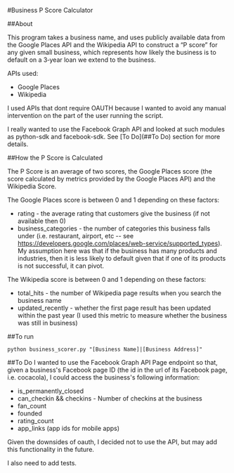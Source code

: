 #Business P Score Calculator

##About

This program takes a business name, and uses publicly available data from the Google Places API and the Wikipedia API to construct a “P score” for any given small business, which represents how likely the business is to default on a 3‐year loan we extend to the business.

APIs used:
* Google Places
* Wikipedia

I used APIs that dont require OAUTH because I wanted to avoid any manual intervention on the part of the user running the script.

I really wanted to use the Facebook Graph API and looked at such modules as python-sdk and facebook-sdk. See [To Do](##To Do) section for more details.

##How the P Score is Calculated

The P Score is an average of two scores, the Google Places score (the score calculated by metrics provided by the Google Places API) and the Wikipedia Score.

The Google Places score is between 0 and 1 depending on these factors:
* rating - the average rating that customers give the business (if not available
  then 0)
* business_categories - the number of categories this business falls under (i.e.
  restaurant, airport, etc -- see
  https://developers.google.com/places/web-service/supported_types). My
  assumption here was that if the business has many products and industries,
  then it is less likely to default given that if one of its products is not
  successful, it can pivot.

The Wikipedia score is between 0 and 1 depending on these factors:
* total_hits - the number of Wikipedia page results when you search the business
  name
* updated_recently - whether the first page result has been updated within the
  past year (I used this metric to measure whether the business was still
  in business)

##To run
```
python business_scorer.py "[Business Name]|[Business Address]"
```

##To Do
I wanted to use the Facebook Graph API Page endpoint so that, given a business's Facebook page ID (the id in the url of its Facebook page, i.e. cocacola), I could access the business's following information:
* is_permanently_closed
* can_checkin && checkins - Number of checkins at the business
* fan_count
* founded
* rating_count
* app_links (app ids for mobile apps)

Given the downsides of oauth, I decided not to use the API, but may add this functionality in the future.

I also need to add tests.
